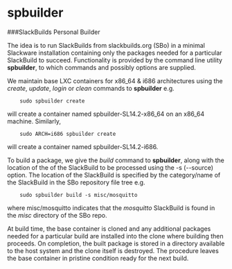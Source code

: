 # spbuilder
###SlackBuilds Personal Builder

The idea is to run SlackBuilds from slackbuilds.org (SBo) in a minimal Slackware installation containing only the packages needed for a particular SlackBuild to succeed. Functionality is provided by the command line utility **spbuilder**, to which commands and possibly options are supplied.

We maintain base LXC containers for x86_64 & i686 architectures using the *create*, *update*, *login* or *clean* commands to **spbuilder** e.g.

        sudo spbuilder create
will create a container named spbuilder-SL14.2-x86_64 on an x86_64 machine. Similarly,

        sudo ARCH=i686 spbuilder create
will create a container named spbuilder-SL14.2-i686.

To build a package, we give the *build* command to **spbuilder**, along with the location of the of the SlackBuild to be processed using the -s (--source) option. The location of the SlackBuild is specified by the category/name of the SlackBuild in the SBo repository file tree e.g.

        sudo spbuilder build -s misc/mosquitto
where misc/mosquitto indicates that the *mosquitto* SlackBuild is found in the *misc* directory of the SBo repo.

At build time, the base container is cloned and any additional packages needed for a particular build are installed into the clone where building then proceeds. On completion, the built package is stored in a directory available to the host system and the clone itself is destroyed. The procedure leaves the base container in pristine condition ready for the next build.

